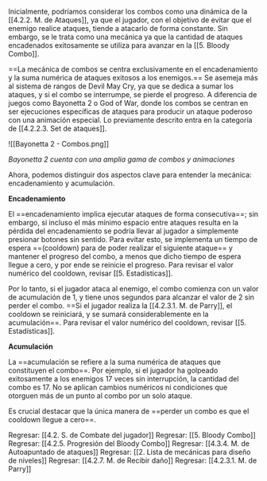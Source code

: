 
Inicialmente, podríamos considerar los combos como una dinámica de la [[4.2.2. M. de Ataques]], ya que el jugador, con el objetivo de evitar que el enemigo realice ataques, tiende a atacarlo de forma constante. Sin embargo, se le trata como una mecánica ya que la cantidad de ataques encadenados exitosamente se utiliza para avanzar en la [[5. Bloody Combo]].

==La mecánica de combos se centra exclusivamente en el encadenamiento y la suma numérica de ataques exitosos a los enemigos.== Se asemeja más al sistema de rangos de Devil May Cry, ya que se dedica a sumar los ataques, y si el combo se interrumpe, se pierde el progreso. A diferencia de juegos como Bayonetta 2 o God of War, donde los combos se centran en ser ejecuciones específicas de ataques para producir un ataque poderoso con una animación especial. Lo previamente descrito entra en la categoría de [[4.2.2.3. Set de ataques]].

![[Bayonetta 2 - Combos.png]]

*Bayonetta 2 cuenta con una amplia gama de combos y animaciones*

Ahora, podemos distinguir dos aspectos clave para entender la mecánica: encadenamiento y acumulación.

**Encadenamiento**

El ==encadenamiento implica ejecutar ataques de forma consecutiva==; sin embargo, si incluso el más mínimo espacio entre ataques resulta en la pérdida del encadenamiento se podría llevar al jugador a simplemente presionar botones sin sentido. Para evitar esto, se implementa un tiempo de espera ==(cooldown) para de poder realizar el siguiente ataque== y mantener el progreso del combo, a menos que dicho tiempo de espera llegue a cero, y por ende se reinicie el progreso. Para revisar el valor numérico del cooldown, revisar [[5. Estadísticas]]. 

Por lo tanto, si el jugador ataca al enemigo, el combo comienza con un valor de acumulación de 1, y tiene unos segundos para alcanzar el valor de 2 sin perder el combo. ==Si el jugador realiza la [[4.2.3.1. M. de Parry]], el cooldown se reiniciará, y se sumará considerablemente en la acumulación==. Para revisar el valor numérico del cooldown, revisar [[5. Estadísticas]]. 

**Acumulación**

La ==acumulación se refiere a la suma numérica de ataques que constituyen el combo==. Por ejemplo, si el jugador ha golpeado exitosamente a los enemigos 17 veces sin interrupción, la cantidad del combo es 17. No se aplican cambios numéricos ni condiciones que otorguen más de un punto al combo por un solo ataque.

Es crucial destacar que la única manera de ==perder un combo es que el cooldown llegue a cero==. 


Regresar: [[4.2. S. de Combate del jugador]]
Regresar: [[5. Bloody Combo]]
Regresar: [[4.2.5. Progresión del Bloody Combo]]
Regresar: [[4.3.4. M. de Autoapuntado de ataques]]
Regresar: [[2. Lista de mecánicas para diseño de niveles]]
Regresar: [[4.2.7. M. de Recibir daño]]
Regresar: [[4.2.3.1. M. de Parry]]




